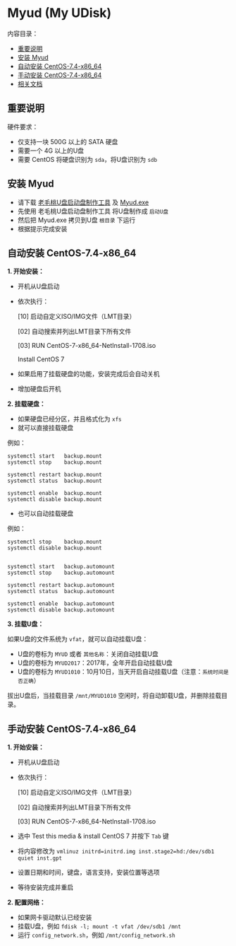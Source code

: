 ﻿# Myud (My UDisk)

内容目录：

 - [重要说明][1]
 - [安装 Myud][2]
 - [自动安装 CentOS-7.4-x86_64][3]
 - [手动安装 CentOS-7.4-x86_64][4]
 - [相关文档][5]

## 重要说明

硬件要求：

 - 仅支持一块 500G 以上的 SATA 硬盘
 - 需要一个 4G 以上的U盘
 - 需要 CentOS 将硬盘识别为 `sda`，将U盘识别为 `sdb`

## 安装 Myud

 - 请下载 [老毛桃U盘启动盘制作工具][6] 及 [Myud.exe][7]
 - 先使用 老毛桃U盘启动盘制作工具 将U盘制作成 `启动U盘`
 - 然后把 Myud.exe 拷贝到U盘 `根目录` 下运行
 - 根据提示完成安装

## 自动安装 CentOS-7.4-x86_64

**1. 开始安装：**

 - 开机从U盘启动
 - 依次执行：

    \[10] 启动自定义ISO/IMG文件（LMT目录）
    
    [02] 自动搜索并列出LMT目录下所有文件
    
    [03] RUN CentOS-7-x86_64-NetInstall-1708.iso
    
    Install CentOS 7

 - 如果启用了挂载硬盘的功能，安装完成后会自动关机
 - 增加硬盘后开机

**2. 挂载硬盘：**

 - 如果硬盘已经分区，并且格式化为 `xfs`
 - 就可以直接挂载硬盘

例如：

    systemctl start   backup.mount
    systemctl stop    backup.mount
    
    systemctl restart backup.mount
    systemctl status  backup.mount
    
    systemctl enable  backup.mount
    systemctl disable backup.mount

 - 也可以自动挂载硬盘

例如：

    systemctl stop    backup.mount
    systemctl disable backup.mount
    
    
    systemctl start   backup.automount
    systemctl stop    backup.automount
    
    systemctl restart backup.automount
    systemctl status  backup.automount
    
    systemctl enable  backup.automount
    systemctl disable backup.automount

**3. 挂载U盘：**

如果U盘的文件系统为 `vfat`，就可以自动挂载U盘：

 - U盘的卷标为 `MYUD` 或者 `其他名称`：关闭自动挂载U盘
 - U盘的卷标为 `MYUD2017`：2017年，全年开启自动挂载U盘
 - U盘的卷标为 `MYUD1010`：10月10日，当天开启自动挂载U盘（注意：`系统时间是否正确`）

拔出U盘后，当挂载目录 `/mnt/MYUD1010` 空闲时，将自动卸载U盘，并删除挂载目录。

## 手动安装 CentOS-7.4-x86_64

**1. 开始安装：**

 - 开机从U盘启动
 - 依次执行：

    \[10] 启动自定义ISO/IMG文件（LMT目录）

    [02] 自动搜索并列出LMT目录下所有文件

    [03] RUN CentOS-7-x86_64-NetInstall-1708.iso

 - 选中 Test this media & install CentOS 7 并按下 `Tab` 键
 - 将内容修改为 `vmlinuz initrd=initrd.img inst.stage2=hd:/dev/sdb1 quiet inst.gpt`
 - 设置日期和时间，键盘，语言支持，安装位置等选项
 - 等待安装完成并重启

**2. 配置网络：**

 - 如果网卡驱动默认已经安装
 - 挂载U盘，例如 `fdisk -l; mount -t vfat /dev/sdb1 /mnt`
 - 运行 `config_network.sh`，例如 `/mnt/config_network.sh`


  [1]: https://github.com/myud/myud#%E9%87%8D%E8%A6%81%E8%AF%B4%E6%98%8E
  [2]: https://github.com/myud/myud#%E5%AE%89%E8%A3%85-myud
  [3]: https://github.com/myud/myud#%E8%87%AA%E5%8A%A8%E5%AE%89%E8%A3%85-centos-74-x86_64
  [4]: https://github.com/myud/myud#%E6%89%8B%E5%8A%A8%E5%AE%89%E8%A3%85-centos-74-x86_64
  [5]: https://github.com/myud/docs
  [6]: http://down.laomaotao.net:90/lmt816.exe
  [7]: https://gitee.com/mydownload/myud-installer/raw/master/Myud.exe
